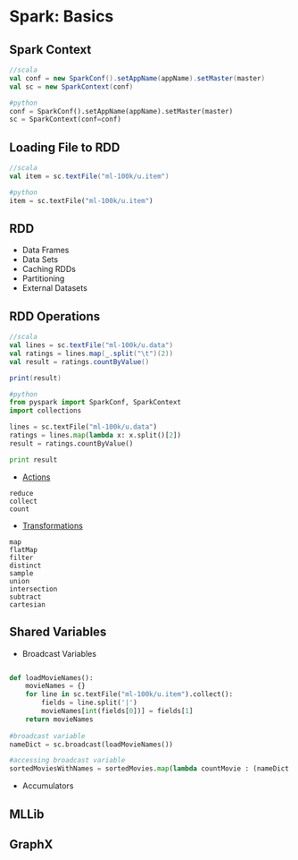 # Spark: Basics

## Spark Context
```scala
//scala
val conf = new SparkConf().setAppName(appName).setMaster(master)
val sc = new SparkContext(conf)
```
```python
#python
conf = SparkConf().setAppName(appName).setMaster(master)
sc = SparkContext(conf=conf)
```

## Loading File to RDD
```scala
//scala
val item = sc.textFile("ml-100k/u.item")
```
```python
#python
item = sc.textFile("ml-100k/u.item")
```

## RDD
- Data Frames
- Data Sets
- Caching RDDs
- Partitioning
- External Datasets

## RDD Operations
```scala
//scala
val lines = sc.textFile("ml-100k/u.data")
val ratings = lines.map(_.split("\t")(2))
val result = ratings.countByValue()

print(result)
```
```python
#python
from pyspark import SparkConf, SparkContext
import collections

lines = sc.textFile("ml-100k/u.data")
ratings = lines.map(lambda x: x.split()[2])
result = ratings.countByValue()

print result
```
- [Actions](https://spark.apache.org/docs/latest/programming-guide.html#actions)
```
reduce
collect
count
```
- [Transformations](https://spark.apache.org/docs/latest/programming-guide.html#transformations)
```
map
flatMap
filter
distinct
sample
union
intersection
subtract
cartesian
```

## Shared Variables
- Broadcast Variables
```python

def loadMovieNames():
    movieNames = {}
    for line in sc.textFile("ml-100k/u.item").collect():
        fields = line.split('|')
        movieNames[int(fields[0])] = fields[1]
    return movieNames
    
#broadcast variable
nameDict = sc.broadcast(loadMovieNames())

#accessing broadcast variable
sortedMoviesWithNames = sortedMovies.map(lambda countMovie : (nameDict.value[countMovie[1]], countMovie[0]))
```
- Accumulators

## MLLib 

## GraphX
